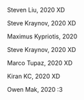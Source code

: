 Steven Liu, 2020 XD

Steve Kraynov, 2020 XD

Maximus Kypriotis, 2020

Steve Kraynov, 2020 XD 

Marco Tupaz, 2020 XD

Kiran KC, 2020 XD

Owen Mak, 2020 :3